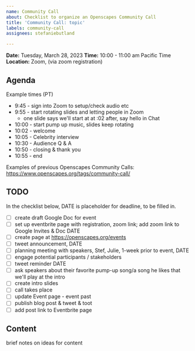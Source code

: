 ```yaml
---
name: Community Call
about: Checklist to organize an Openscapes Community Call
title: 'Community Call: topic'
labels: community-call
assignees: stefaniebutland

---
```


**Date:** Tuesday, March 28, 2023
**Time:** 10:00 - 11:00 am Pacific Time
**Location:** Zoom, (via zoom registration)

## Agenda

Example times (PT)

- 9:45 - sign into Zoom to setup/check audio etc
- 9:55 - start rotating slides and letting people in Zoom
	- one slide says we'll start at at :02 after, say hello in Chat
- 10:00 - start pump up music, slides keep rotating
- 10:02 - welcome 
- 10:05 - Celebrity interview
- 10:30 - Audience Q & A
- 10:50 - closing & thank you
- 10:55 - end

Examples of previous Openscapes Community Calls: https://www.openscapes.org/tags/community-call/

## TODO

In the checklist below, DATE is placeholder for deadline, to be filled in.

- [ ] create draft Google Doc for event 
- [ ] set up eventbrite page with registration, zoom link; add zoom link to Google Invites & Doc DATE
- [ ] create page at https://openscapes.org/events
- [ ] tweet announcement, DATE
- [ ] planning meeting with speakers, Stef, Julie, 1-week prior to event, DATE
- [ ] engage potential participants / stakeholders
- [ ] tweet reminder DATE
- [ ] ask speakers about their favorite pump-up song/a song he likes that we'll play at the intro
- [ ] create intro slides
- [ ] call takes place
- [ ] update Event page - event past
- [ ] publish blog post & tweet & toot
- [ ] add post link to Eventbrite page

## Content

brief notes on ideas for content
